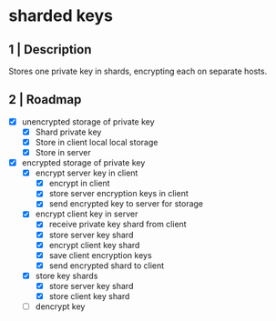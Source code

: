 # sharded keys

## 1 | Description

Stores one private key in shards, encrypting each on separate hosts.

## 2 | Roadmap

- [x] unencrypted storage of private key
  - [x] Shard private key
  - [x] Store in client local local storage
  - [x] Store in server
- [x] encrypted storage of private key
  - [x] encrypt server key in client
    - [x] encrypt in client
    - [x] store server encryption keys in client
    - [x] send encrypted key to server for storage
  - [x] encrypt client key in server
    - [x] receive private key shard from client
    - [x] store server key shard
    - [x] encrypt client key shard
    - [x] save client encryption keys
    - [x] send encrypted shard to client
  - [x] store key shards
    - [x] store server key shard
    - [x] store client key shard
  - [ ] dencrypt key 
